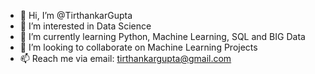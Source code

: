 - 👋 Hi, I’m @TirthankarGupta
- 👀 I’m interested in Data Science
- 🌱 I’m currently learning Python, Machine Learning, SQL and BIG Data
- 💞️ I’m looking to collaborate on Machine Learning Projects
- 📫 Reach me via email: tirthankargupta@gmail.com

<!---
TirthankarGupta/TirthankarGupta is a ✨ special ✨ repository because its `README.md` (this file) appears on your GitHub profile.
You can click the Preview link to take a look at your changes.
--->
